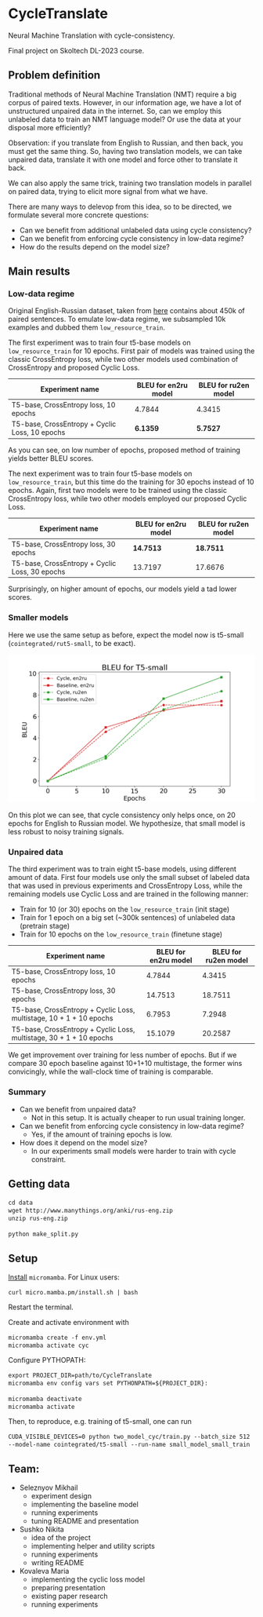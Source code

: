 # CycleTranslate

Neural Machine Translation with cycle-consistency.

Final project on Skoltech DL-2023 course.

## Problem definition 

Traditional methods of Neural Machine Translation (NMT) require a big corpus of paired texts.
However, in our information age, we have a lot of unstructured unpaired data in the internet.
So, can we employ this unlabeled data to train an NMT language model? Or use the data at your disposal more efficiently?

Observation: if you translate from English to Russian, and then back, you must get the same thing.
So, having two translation models, we can take unpaired data, translate it with one model and force other to translate it back.

We can also apply the same trick, training two translation models in parallel on paired data, trying to elicit more signal from what we have.

There are many ways to delevop from this idea, so to be directed, we formulate several more concrete questions:
- Can we benefit from additional unlabeled data using cycle consistency?
- Can we benefit from enforcing cycle consistency in low-data regime?
- How do the results depend on the model size?

## Main results

### Low-data regime
Original English-Russian dataset, taken from [here](http://www.manythings.org/anki/) contains about 450k of paired sentences.
To emulate low-data regime, we subsampled 10k examples and dubbed them `low_resource_train`.

The first experiment was to train four t5-base models on `low_resource_train` for 10 epochs.
First pair of models was trained using the classic CrossEntropy loss, while two other models used combination of CrossEntropy and proposed Cyclic Loss.

| Experiment name | BLEU for en2ru model | BLEU for ru2en model |
|---|---|---|
| T5-base, CrossEntropy loss, 10 epochs | 4.7844 | 4.3415 |
| T5-base, CrossEntropy + Cyclic Loss, 10 epochs | **6.1359** | **5.7527** |

As you can see, on low number of epochs, proposed method of training yields better BLEU scores.

The next experiment was to train four t5-base models on `low_resource_train`, but this time do the training for 30 epochs instead of 10 epochs.  Again, first two models were to be trained using the classic CrossEntropy loss, while two other models employed our proposed Cyclic Loss.

| Experiment name | BLEU for en2ru model | BLEU for ru2en model |
|---|---|---|
| T5-base, CrossEntropy loss, 30 epochs | **14.7513** | **18.7511** |
| T5-base, CrossEntropy + Cyclic Loss, 30 epochs | 13.7197 | 17.6676 |

Surprisingly, on higher amount of epochs, our models yield a tad lower scores.

### Smaller models

Here we use the same setup as before, expect the model now is t5-small (`cointegrated/rut5-small`, to be exact).

![bleu_t5_small](results/bleu_t5_small.png)

On this plot we can see, that cycle consistency only helps once, on 20 epochs for English to Russian model.
We hypothesize, that small model is less robust to noisy training signals. 

### Unpaired data
The third experiment was to train eight t5-base models, using different amount of data. First four models use only the small subset of labeled data that was used in previous experiments and CrossEntropy Loss, while the remaining models use Cyclic Loss and are trained in the following manner:
- Train for 10 (or 30) epochs on the `low_resource_train` (init stage)
- Train for 1 epoch on a big set (~300k sentences) of unlabeled data (pretrain stage)
- Train for 10 epochs on the `low_resource_train` (finetune stage)

| Experiment name | BLEU for en2ru model | BLEU for ru2en model |
|---|---|---|
| T5-base, CrossEntropy loss, 10 epochs | 4.7844 | 4.3415 |
| T5-base, CrossEntropy loss, 30 epochs | 14.7513 | 18.7511 |
| T5-base, CrossEntropy + Cyclic Loss, multistage, 10 + 1 + 10 epochs | 6.7953 | 7.2948 |
| T5-base, CrossEntropy + Cyclic Loss, multistage, 30 + 1 + 10 epochs | 15.1079 | 20.2587 |

We get improvement over training for less number of epochs. 
But if we compare 30 epoch baseline against 10+1+10 multistage, the former wins convicingly, while the wall-clock time of training is comparable.

### Summary

- Can we benefit from unpaired data?
   - Not in this setup. It is actually cheaper to run usual training longer. 
- Can we benefit from enforcing cycle consistency in low-data regime?
   - Yes, if the amount of training epochs is low.
- How does it depend on the model size?
   - In our experiments small models were harder to train with cycle constraint.


## Getting data

```
cd data
wget http://www.manythings.org/anki/rus-eng.zip
unzip rus-eng.zip

python make_split.py
```

## Setup

[Install](https://mamba.readthedocs.io/en/latest/installation.html) `micromamba`. For Linux users:
```
curl micro.mamba.pm/install.sh | bash
```
Restart the terminal.

Create and activate environment with
```
micromamba create -f env.yml
micromamba activate cyc
```

Configure PYTHOPATH:
```
export PROJECT_DIR=path/to/CycleTranslate
micromamba env config vars set PYTHONPATH=${PROJECT_DIR}:

micromamba deactivate
micromamba activate
```

Then, to reproduce, e.g. training of t5-small, one can run
```
CUDA_VISIBLE_DEVICES=0 python two_model_cyc/train.py --batch_size 512 --model-name cointegrated/t5-small --run-name small_model_small_train
```

## Team:
- Seleznyov Mikhail 
   - experiment design
   - implementing the baseline model
   - running experiments
   - tuning README and presentation
- Sushko Nikita 
   - idea of the project
   - implementing helper and utility scripts
   - running experiments
   - writing README
- Kovaleva Maria 
   - implementing the cyclic loss model
   - preparing presentation
   - existing paper research
   - running experiments
